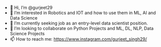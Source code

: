 - 👋 Hi, I’m @gurjeet29
- 👀 I’m interested in Robotics and IOT and how to use them in ML, AI and Data Science
- 🌱 I’m currently seeking job as an entry-level data scientist position.
- 💞️ I’m looking to collaborate on Python Projects and ML, DL, NLP, Data Science Projects
- 📫 How to reach me: https://www.instagram.com/gurjeet_singh29/
